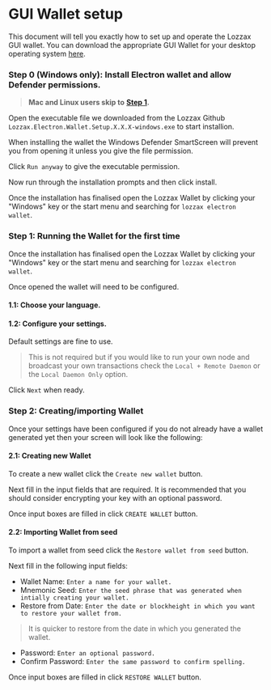 # GUI Wallet setup

This document will tell you exactly how to set up and operate the Lozzax GUI wallet. You can download the appropriate GUI Wallet for your desktop operating system [here](../../downloads.md). 

### **Step 0 \(Windows only\):** Install Electron wallet and allow Defender permissions.

> **Mac and Linux users skip to** [**Step 1**](gui-wallet-setup.md#1-running-the-wallet-for-the-first-time)**.**

Open the executable file we downloaded from the Lozzax Github `Lozzax.Electron.Wallet.Setup.X.X.X-windows.exe` to start installion.

When installing the wallet the Windows Defender SmartScreen will prevent you from opening it unless you give the file permission.

Click `Run anyway` to give the executable permission.

Now run through the installation prompts and then click install.

Once the installation has finalised open the Lozzax Wallet by clicking your "Windows" key or the start menu and searching for `lozzax electron wallet`.

### Step 1: Running the Wallet for the first time

Once the installation has finalised open the Lozzax Wallet by clicking your "Windows" key or the start menu and searching for `lozzax electron wallet`.

Once opened the wallet will need to be configured.

#### 1.1: Choose your language.

#### 1.2: Configure your settings.

Default settings are fine to use.

> This is not required but if you would like to run your own node and broadcast your own transactions check the `Local + Remote Daemon` or the `Local Daemon Only` option.

Click `Next` when ready.

### Step 2: Creating/importing Wallet

Once your settings have been configured if you do not already have a wallet generated yet then your screen will look like the following:

#### 2.1: Creating new Wallet

To create a new wallet click the `Create new wallet` button.

Next fill in the input fields that are required. It is recommended that you should consider encrypting your key with an optional password.

Once input boxes are filled in click `CREATE WALLET` button.

#### 2.2: Importing Wallet from seed

To import a wallet from seed click the `Restore wallet from seed` button.

Next fill in the following input fields:

* Wallet Name: `Enter a name for your wallet.`
* Mnemonic Seed: `Enter the seed phrase that was generated when intially creating your wallet.`
* Restore from Date: `Enter the date or blockheight in which you want to restore your wallet from.`

> It is quicker to restore from the date in which you generated the wallet.

* Password: `Enter an optional password.`
* Confirm Password: `Enter the same password to confirm spelling.`

Once input boxes are filled in click `RESTORE WALLET` button.

